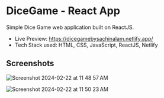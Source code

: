 # DiceGame - React App

Simple Dice Game web application built on ReactJS.


- Live Preview: https://dicegamebysachinalam.netlify.app/
- Tech Stack used: HTML, CSS, JavaScript, ReactJS, Netlify

## Screenshots

![Screenshot 2024-02-22 at 11 48 57 AM](https://github.com/sachin9998/DiceGame_React/assets/25192452/43dc4d05-59a4-4733-b2da-1fe0a195377d)

![Screenshot 2024-02-22 at 11 50 23 AM](https://github.com/sachin9998/DiceGame_React/assets/25192452/16ca7c28-ea92-485f-9fd9-6df7ff05319c)



